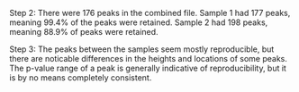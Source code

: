 Step 2: There were 176 peaks in the combined file. Sample 1 had 177 peaks, meaning 99.4% of the peaks were retained.
		Sample 2 had 198 peaks, meaning 88.9% of peaks were retained.

Step 3: The peaks between the samples seem mostly reproducible, but there are noticable differences in the heights and locations of some peaks. The p-value range of a peak is generally indicative of reproducibility, but it is by no means completely consistent.
